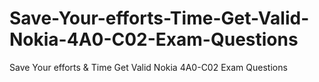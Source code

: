 # Save-Your-efforts-Time-Get-Valid-Nokia-4A0-C02-Exam-Questions
Save Your efforts &amp; Time Get Valid Nokia 4A0-C02 Exam Questions
